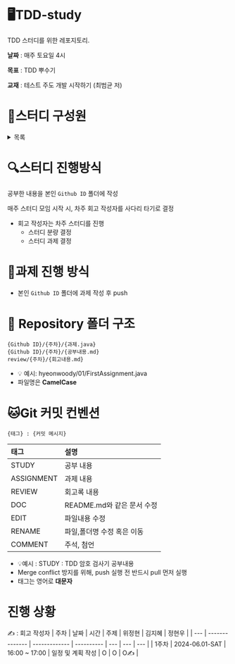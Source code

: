 # 🖥️TDD-study
TDD 스터디를 위한 레포지토리.


**날짜** : 매주 토요일 4시 

**목표** : TDD 뿌수기 

**교재** : 테스트 주도 개발 시작하기 (최범균 저)

# 🤖스터디 구성원
  <details><summary>목록</summary>
<br>
<table>
  <tr height="150px">
    <th align="center" width="120px">
      <a href="https://github.com/jhwi-92"><img height="120px" 버idth="120px" src="https://avatars.githubusercontent.com/u/70904570?v=4"/>
    </th>
    <th align="center" width="120px">
      <a href="https://github.com/kjh418"><img height="120px" width="120px" src="https://avatars.githubusercontent.com/u/159685512?v=4"/></a>
    </th>
    <th align="center" width="120px">
      <a href="https://github.com/kjh418"><img height="120px" width="120px" src="https://avatars.githubusercontent.com/u/75844701?v=4"/></a>
    </th>
  </tr>
  <tr>
    <td align="center" width="120px">
      <a href="https://github.com/jhwi-92"><strong>팀장:위정현</strong></a>
    </td>
    <td align="center" width="120px">
      <a href="https://github.com/kjh418"><strong>팀원:김지혜</strong></a>
    </td>
    <td align="center" width="120px">
      <a href="https://github.com/hyeonwoody"><strong>팀원:정현우</strong></a>
    </td>
  </tr>
</table>
</details>

# 🔍스터디 진행방식
공부한 내용을 본인 `Github ID` 폴더에 작성 

매주 스터디 모임 시작 시, 차주 회고 작성자를 사다리 타기로 결정
- 회고 작성자는 차주 스터디를 진행
  - 스터디 분량 결정
  - 스터디 과제 결정 


# 📖과제 진행 방식
- 본인 `Github ID` 폴더에 과제 작성 후 push

# 📁 Repository 폴더 구조
```
{Github ID}/{주차}/{과제.java}
{Github ID}/{주차}/{공부내용.md}
review/{주차}/{회고내용.md}
```
- 💡 예시: hyeonwoody/01/FirstAssignment.java
- 파일명은 **CamelCase**
# 🐱Git 커밋 컨벤션
```
{태그} : {커밋 메시지}
```
| 태그 | 설명     |
|:-----|:----------|
| STUDY | 공부 내용 |
| ASSIGNMENT | 과제 내용 |
| REVIEW | 회고록 내용 |
| DOC | README.md와 같은 문서 수정 |
| EDIT | 파일내용 수정 |
| RENAME | 파일,폴더명 수정 혹은 이동 |
| COMMENT | 주석, 첨언 |

- 💡예시 : STUDY : TDD 암호 검사기 공부내용
- Merge conflict 방지를 위해, push 실행 전 반드시 pull 먼저 실행
- 태그는 영어로 **대문자**
# 진행 상황
✍️ : 회고 작성자
| 주차  | 날짜             | 시간            | 주제         | 위정현 | 김지혜 | 정현우 |
| --- | -------------- | ------------- | ---------- | --- | --- | --- |
| 1주차 | 2024-06.01-SAT | 16:00 ~ 17:00 | 일정 및 계획 작성 | O   | O   | O✍️ |